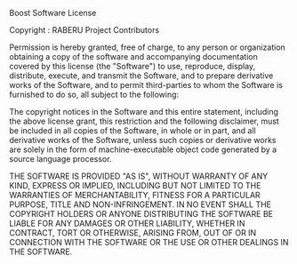 Boost Software License

Copyright : RABERU Project Contributors

Permission is hereby granted, free of charge, to any person or organization obtaining a copy of the
software and accompanying documentation covered by this license (the "Software") to use, reproduce,
display, distribute, execute, and transmit the Software, and to prepare derivative works of the
Software, and to permit third-parties to whom the Software is furnished to do so, all subject to the
following:

The copyright notices in the Software and this entire statement, including the above license grant,
this restriction and the following disclaimer, must be included in all copies of the Software, in
whole or in part, and all derivative works of the Software, unless such copies or derivative works
are solely in the form of machine-executable object code generated by a source language processor.

THE SOFTWARE IS PROVIDED "AS IS", WITHOUT WARRANTY OF ANY KIND, EXPRESS OR IMPLIED, INCLUDING BUT
NOT LIMITED TO THE WARRANTIES OF MERCHANTABILITY, FITNESS FOR A PARTICULAR PURPOSE, TITLE AND
NON-INFRINGEMENT. IN NO EVENT SHALL THE COPYRIGHT HOLDERS OR ANYONE DISTRIBUTING THE SOFTWARE
BE LIABLE FOR ANY DAMAGES OR OTHER LIABILITY, WHETHER IN CONTRACT, TORT OR OTHERWISE, ARISING
FROM, OUT OF OR IN CONNECTION WITH THE SOFTWARE OR THE USE OR OTHER DEALINGS IN THE SOFTWARE.
